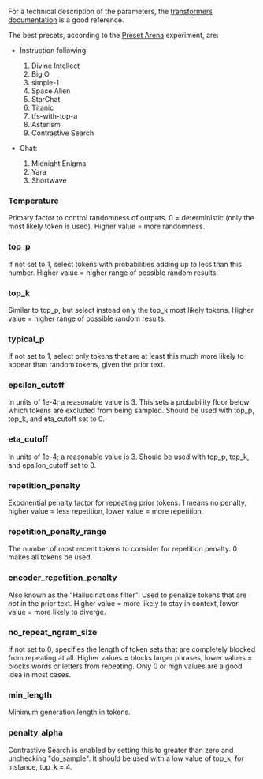 For a technical description of the parameters, the [transformers documentation](https://huggingface.co/docs/transformers/main_classes/text_generation#transformers.GenerationConfig) is a good reference.

The best presets, according to the [Preset Arena](https://github.com/oobabooga/oobabooga.github.io/blob/main/arena/results.md) experiment, are:

* Instruction following:
    1) Divine Intellect
    2) Big O
    3) simple-1
    4) Space Alien
    5) StarChat
    6) Titanic
    7) tfs-with-top-a
    8) Asterism
    9) Contrastive Search

* Chat:
    1) Midnight Enigma
    2) Yara
    3) Shortwave

### Temperature

Primary factor to control randomness of outputs. 0 = deterministic (only the most likely token is used). Higher value = more randomness.

### top_p

If not set to 1, select tokens with probabilities adding up to less than this number. Higher value = higher range of possible random results.

### top_k

Similar to top_p, but select instead only the top_k most likely tokens. Higher value = higher range of possible random results.

### typical_p

If not set to 1, select only tokens that are at least this much more likely to appear than random tokens, given the prior text.

### epsilon_cutoff

In units of 1e-4; a reasonable value is 3. This sets a probability floor below which tokens are excluded from being sampled. Should be used with top_p, top_k, and eta_cutoff set to 0.

### eta_cutoff

In units of 1e-4; a reasonable value is 3. Should be used with top_p, top_k, and epsilon_cutoff set to 0.

### repetition_penalty

Exponential penalty factor for repeating prior tokens. 1 means no penalty, higher value = less repetition, lower value = more repetition.

### repetition_penalty_range

The number of most recent tokens to consider for repetition penalty. 0 makes all tokens be used.

### encoder_repetition_penalty

Also known as the "Hallucinations filter". Used to penalize tokens that are *not* in the prior text. Higher value = more likely to stay in context, lower value = more likely to diverge.

### no_repeat_ngram_size

If not set to 0, specifies the length of token sets that are completely blocked from repeating at all. Higher values = blocks larger phrases, lower values = blocks words or letters from repeating. Only 0 or high values are a good idea in most cases.

### min_length

Minimum generation length in tokens.

### penalty_alpha

Contrastive Search is enabled by setting this to greater than zero and unchecking "do_sample". It should be used with a low value of top_k, for instance, top_k = 4.
